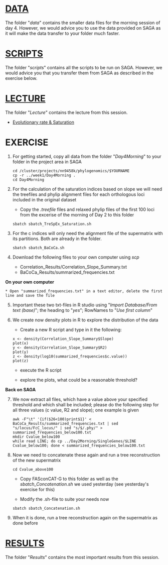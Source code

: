 # [DATA](data)
The folder "_data_" contains the smaller data files for the morning session of day 4. However, we would advice you to use the data provided on SAGA as it will make the data transfer to your folder much faster.

# [SCRIPTS](scripts)
The folder "_scripts_" contains all the scripts to be run on SAGA. However, we would advice you that you transfer them from SAGA as described in the exercise below.

# [LECTURE](Lecture)
The folder "_Lecture_" contains the lecture from this session.
* [Evolutionary rate & Saturation](https://github.com/ForBioPhylogenomics/tutorials/blob/main/week1_day4_morning/Lecture/Day4_01_EvolutionaryRateSaturation.pdf)

# EXERCISE
1. For getting started, copy all data from the folder "_Day4Morning_" to your folder in the project area in SAGA
	
	```
	cd /cluster/projects/nn9458k/phylogenomics/$YOURNAME
	cp -r ../week1/Day4Morning .
	cd Day4Morning
	```
	
2. For the calculation of the saturation indices based on slope we will need the treefiles and phylip alignment files for each orthologous loci included in the original dataset

	* Copy the _.treefile_ files and relaxed phylip files of the first 100 loci from the excerise of the morning of Day 2 to this folder
	
	```
	sbatch sbatch_TreSpEx_Saturation.sh
	```
	
3. For the c indices will only need the alignment file of the supermatrix with its partitions. Both are already in the folder.
	
	```
	sbatch sbatch_BaCoCa.sh
	```
	
4. Download the following files to your own computer using _scp_
	
	* Correlation_Results/Correlation_Slope_Summary.txt
	* BaCoCa_Results/summarized_frequencies.txt

**On your own computer**<br>

	* Open "summarized_frequencies.txt" in a text editor, delete the first line and save the file

5. Important these two txt-files in R studio using "_Import Database/From text (base)_"; the heading to "_yes_"; RowNames to "_Use first column_"

6. We create now density plots in R to explore the distribution of the data

	* Create a new R script and type in it the following:
	
	```
	x <- density(Correlation_Slope_Summary$Slope)
	plot(x)
	y <- density(Correlation_Slope_Summary$R2)
	plot(y)
	z <- density(log10(summarized_frequencies$c.value))
	plot(z)
	```
	
	* execute the R script
	
	* explore the plots, what could be a reasonable threshold?

**Back on SAGA**<br>

7. We now extract all files, which have a value above your specified threshold and which shall be included; please do the following step for all three values (c value, R2 and slope); one example is given 
	
	```
	awk -F"\t" '{if($26<100)print$1}' < BaCoCa_Results/summarized_frequencies.txt | sed "s/locus/FcC_locus/" | sed "s/$/.phy/" > summarized_frequencies_below100.txt
	mkdir Cvalue_below100
	while read LINE; do cp ../Day2Morning/SingleGenes/$LINE Cvalue_below100; done < summarized_frequencies_below100.txt
	```
	
8. Now we need to concatenate these again and run a tree reconstruction of the new supermatrix
	
	```
	cd Cvalue_above100
	```
	
	* Copy FASconCAT-G to this folder as well as the _sbatch_Concatenation.sh_ we used yesterday (see yesterday's exercise for this)
	 
	* Modify the .sh-file to suite your needs now
	
	```
	sbatch sbatch_Concatenation.sh
	```
	
9. When it is done, run a tree reconstruction again on the supermatrix as done before

# [RESULTS](Results)
The folder "_Results_" contains the most important results from this session.

